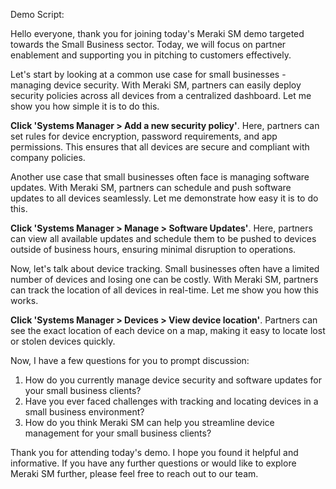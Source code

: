 Demo Script:

Hello everyone, thank you for joining today's Meraki SM demo targeted towards the Small Business sector. Today, we will focus on partner enablement and supporting you in pitching to customers effectively. 

Let's start by looking at a common use case for small businesses - managing device security. With Meraki SM, partners can easily deploy security policies across all devices from a centralized dashboard. Let me show you how simple it is to do this. 

**Click 'Systems Manager > Add a new security policy'**. Here, partners can set rules for device encryption, password requirements, and app permissions. This ensures that all devices are secure and compliant with company policies. 

Another use case that small businesses often face is managing software updates. With Meraki SM, partners can schedule and push software updates to all devices seamlessly. Let me demonstrate how easy it is to do this. 

**Click 'Systems Manager > Manage > Software Updates'**. Here, partners can view all available updates and schedule them to be pushed to devices outside of business hours, ensuring minimal disruption to operations. 

Now, let's talk about device tracking. Small businesses often have a limited number of devices and losing one can be costly. With Meraki SM, partners can track the location of all devices in real-time. Let me show you how this works. 

**Click 'Systems Manager > Devices > View device location'**. Partners can see the exact location of each device on a map, making it easy to locate lost or stolen devices quickly. 

Now, I have a few questions for you to prompt discussion:
1. How do you currently manage device security and software updates for your small business clients?
2. Have you ever faced challenges with tracking and locating devices in a small business environment?
3. How do you think Meraki SM can help you streamline device management for your small business clients?

Thank you for attending today's demo. I hope you found it helpful and informative. If you have any further questions or would like to explore Meraki SM further, please feel free to reach out to our team.